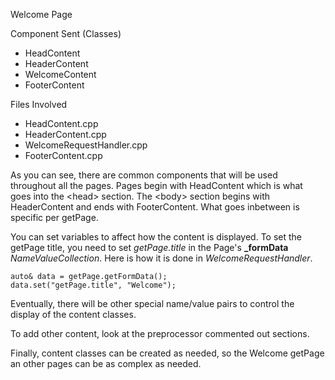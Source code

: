 Welcome Page

Component Sent (Classes)
- HeadContent
- HeaderContent
- WelcomeContent
- FooterContent

Files Involved
- HeadContent.cpp
- HeaderContent.cpp
- WelcomeRequestHandler.cpp
- FooterContent.cpp

As you can see, there are common components that will be used throughout all the pages. Pages begin with HeadContent which is what goes into the &lt;head&gt; section. The &lt;body&gt; section begins with HeaderContent and ends with FooterContent. What goes inbetween is specific per getPage. 

You can set variables to affect how the content is displayed. To set the getPage title, you need to set *getPage.title* in the Page's **_formData** *NameValueCollection*. Here is how it is done in *WelcomeRequestHandler*.

    auto& data = getPage.getFormData();
    data.set("getPage.title", "Welcome");
    
Eventually, there will be other special name/value pairs to control the display of the content classes. 

To add other content, look at the preprocessor commented out sections.

Finally, content classes can be created as needed, so the Welcome getPage an other pages can be as complex as needed.

 